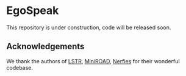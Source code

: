 # EgoSpeak

This repository is under construction, code will be released soon.

## Acknowledgements 
We thank the authors of [LSTR](https://github.com/amazon-science/long-short-term-transformer), [MiniROAD](https://github.com/jbistanbul/MiniROAD), [Nerfies](https://nerfies.github.io) for their wonderful codebase.